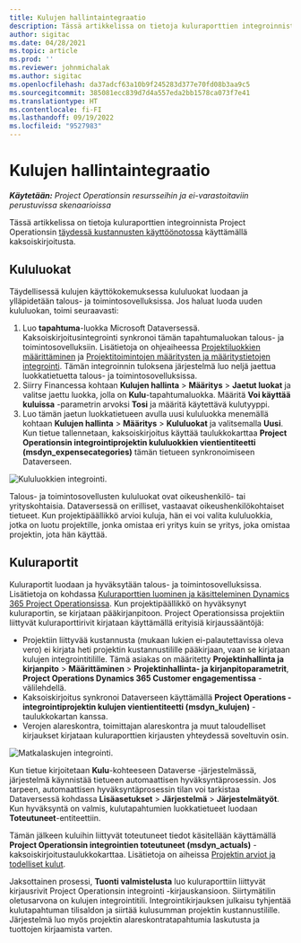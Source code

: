 ```yaml
---
title: Kulujen hallintaintegraatio
description: Tässä artikkelissa on tietoja kuluraporttien integroinnista Project Operationsissa käyttämällä kaksoiskirjoitusta.
author: sigitac
ms.date: 04/28/2021
ms.topic: article
ms.prod: ''
ms.reviewer: johnmichalak
ms.author: sigitac
ms.openlocfilehash: da37adcf63a10b9f245283d377e70fd08b3aa9c5
ms.sourcegitcommit: 385081ecc839d7d4a557eda2bb1578ca073f7e41
ms.translationtype: HT
ms.contentlocale: fi-FI
ms.lasthandoff: 09/19/2022
ms.locfileid: "9527983"
---
```

# <a name="expense-management-integration"></a>Kulujen hallintaintegraatio

_**Käytetään:** Project Operationsin resursseihin ja ei-varastoitaviin perustuvissa skenaarioissa_

Tässä artikkelissa on tietoja kuluraporttien integroinnista Project Operationsin [täydessä kustannusten käyttöönotossa](../expense/expense-overview.md) käyttämällä kaksoiskirjoitusta.

## <a name="expense-categories"></a>Kululuokat

Täydellisessä kulujen käyttökokemuksessa kululuokat luodaan ja ylläpidetään talous- ja toimintosovelluksissa. Jos haluat luoda uuden kululuokan, toimi seuraavasti:

1. Luo **tapahtuma**-luokka Microsoft Dataversessä. Kaksoiskirjoitusintegrointi synkronoi tämän tapahtumaluokan talous- ja toimintosovelluksiin. Lisätietoja on ohjeaiheessa [Projektiluokkien määrittäminen](/dynamics365/project-operations/project-accounting/configure-project-categories) ja [Projektitoimintojen määritysten ja määritystietojen integrointi](resource-dual-write-setup-integration.md). Tämän integroinnin tuloksena järjestelmä luo neljä jaettua luokkatietuetta talous- ja toimintosovelluksissa.
2. Siirry Financessa kohtaan **Kulujen hallinta** > **Määritys** > **Jaetut luokat** ja valitse jaettu luokka, jolla on **Kulu**-tapahtumaluokka. Määritä **Voi käyttää kuluissa** -parametrin arvoksi **Tosi** ja määritä käytettävä kulutyyppi.
3. Luo tämän jaetun luokkatietueen avulla uusi kululuokka menemällä kohtaan **Kulujen hallinta** > **Määritys** > **Kululuokat** ja valitsemalla **Uusi**. Kun tietue tallennetaan, kaksoiskirjoitus käyttää taulukkokarttaa **Project Operationsin integrointiprojektin kululuokkien vientientiteetti (msdyn\_expensecategories)** tämän tietueen synkronoimiseen Dataverseen.

  ![Kululuokkien integrointi.](./media/DW6ExpenseCategories.png)

Talous- ja toimintosovellusten kululuokat ovat oikeushenkilö- tai yrityskohtaisia. Dataversessä on erilliset, vastaavat oikeushenkilökohtaiset tietueet. Kun projektipäällikkö arvioi kuluja, hän ei voi valita kululuokkia, jotka on luotu projektille, jonka omistaa eri yritys kuin se yritys, joka omistaa projektin, jota hän käyttää. 

## <a name="expense-reports"></a>Kuluraportit

Kuluraportit luodaan ja hyväksytään talous- ja toimintosovelluksissa. Lisätietoja on kohdassa [Kuluraporttien luominen ja käsitteleminen Dynamics 365 Project Operationsissa](/training/modules/create-process-expense-reports/). Kun projektipäällikkö on hyväksynyt kuluraportin, se kirjataan pääkirjanpitoon. Project Operationsissa projektiin liittyvät kuluraporttirivit kirjataan käyttämällä erityisiä kirjaussääntöjä:

  - Projektiin liittyvää kustannusta (mukaan lukien ei-palautettavissa oleva vero) ei kirjata heti projektin kustannustilille pääkirjaan, vaan se kirjataan kulujen integrointitilille. Tämä asiakas on määritetty **Projektinhallinta ja kirjanpito** > **Määrittäminen** > **Projektinhallinta- ja kirjanpitoparametrit**, **Project Operations Dynamics 365 Customer engagementissa** -välilehdellä.
  - Kaksoiskirjoitus synkronoi Dataverseen käyttämällä **Project Operations -integrointiprojektin kulujen vientientiteetti (msdyn\_kulujen)** -taulukkokartan kanssa.
  - Verojen alareskontra, toimittajan alareskontra ja muut taloudelliset kirjaukset kirjataan kuluraporttien kirjausten yhteydessä soveltuvin osin.

  ![Matkalaskujen integrointi.](./media/DW6ExpenseReports.png)

Kun tietue kirjoitetaan **Kulu**-kohteeseen Dataverse -järjestelmässä, järjestelmä käynnistää tietueen automaattisen hyväksyntäprosessin. Jos tarpeen, automaattisen hyväksyntäprosessin tilan voi tarkistaa Dataversessä kohdassa **Lisäasetukset** > **Järjestelmä** > **Järjestelmätyöt**. Kun hyväksyntä on valmis, kulutapahtumien luokkatietueet luodaan **Toteutuneet**-entiteettiin.

Tämän jälkeen kuluihin liittyvät toteutuneet tiedot käsitellään käyttämällä **Project Operationsin integrointien toteutuneet (msdyn\_actuals)** -kaksoiskirjoitustaulukkokarttaa. Lisätietoja on aiheissa [Projektin arviot ja todelliset kulut](resource-dual-write-estimates-actuals.md).

Jaksottainen prosessi, **Tuonti valmistelusta** luo kuluraporttiin liittyvät kirjausrivit Project Operationsin integrointi -kirjauskansioon. Siirtymätilin oletusarvona on kulujen integrointitili. Integrointikirjauksen julkaisu tyhjentää kulutapahtuman tilisaldon ja siirtää kulusumman projektin kustannustilille. Järjestelmä luo myös projektin alareskontratapahtumia laskutusta ja tuottojen kirjaamista varten.
